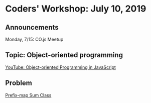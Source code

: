 
# Coders' Workshop: July 10, 2019

## Announcements
Monday, 7/15: CO.js Meetup


## Topic: Object-oriented programming

[YouTube: Object-oriented Programming in JavaScript](https://www.youtube.com/watch?v=PFmuCDHHpwk)


## Problem
[Prefix-map Sum Class](https://github.com/andy-young/Coders-Workshop/blob/master/Coding-Challenges/prefixMapSum/prefixMapSum.md)



